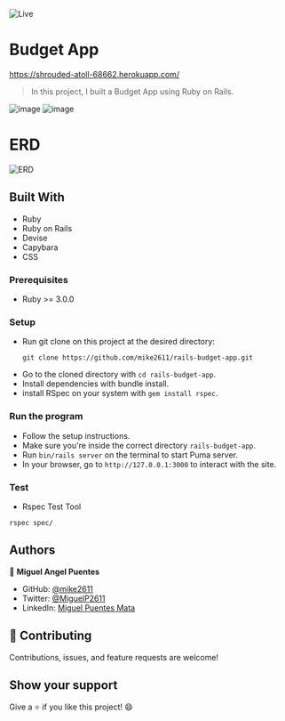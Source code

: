 
![Live](https://img.shields.io/badge/Microverse-blueviolet)

# Budget App 
https://shrouded-atoll-68662.herokuapp.com/

> In this project, I built a Budget App using Ruby on Rails.

![image](https://user-images.githubusercontent.com/28109626/153303705-0d4453b1-daea-4f5f-b8ae-cbe72d280131.png)
![image](https://user-images.githubusercontent.com/28109626/153304673-b069f6db-1a74-4a3c-a465-cb7f86e9a87e.png)

# ERD

![ERD](https://user-images.githubusercontent.com/28109626/153303756-423dd89f-682b-4af1-9d4b-460b0ed837cc.png)

## Built With

- Ruby
- Ruby on Rails
- Devise
- Capybara
- CSS

### Prerequisites

- Ruby >= 3.0.0

### Setup

- Run git clone on this project at the desired directory:
   ```
   git clone https://github.com/mike2611/rails-budget-app.git
   ```
- Go to the cloned directory with `cd rails-budget-app`.
- Install dependencies with bundle install.
- install RSpec on your system with `gem install rspec`.

### Run the program
- Follow the setup instructions.
- Make sure you're inside the correct directory `rails-budget-app`.
- Run `bin/rails server` on the terminal to start Puma server.
- In your browser, go to `http://127.0.0.1:3000` to interact with the site.

### Test

- Rspec Test Tool
``` 
rspec spec/
```

## Authors

👤 **Miguel Angel Puentes**
- GitHub: [@mike2611](https://github.com/mike2611)
- Twitter: [@MiguelP2611](https://twitter.com/MiguelP2611)
- LinkedIn: [Miguel Puentes Mata](https://linkedin.com/in/miguel-puentes-mata-90a562139/)

## 🤝 Contributing

Contributions, issues, and feature requests are welcome!

## Show your support

Give a ⭐️ if you like this project! 😄

